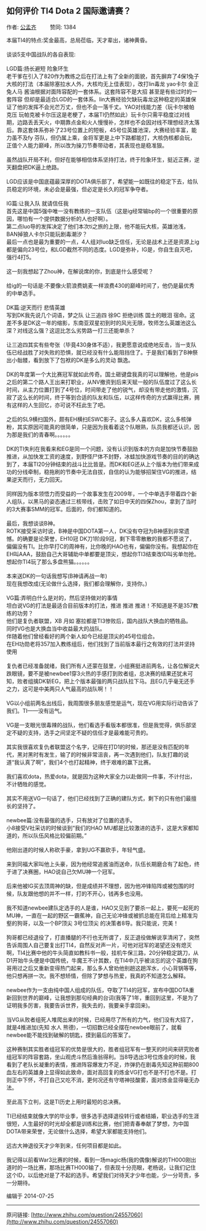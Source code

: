 ## 如何评价 TI4 Dota 2 国际邀请赛？

作者: [公孟齐](http://www.zhihu.com/people/gong-meng-qi-91)&nbsp;&nbsp;&nbsp;&nbsp;&nbsp;&nbsp;&nbsp;&nbsp; 赞同: 1384


本届TI4的特点:奖金最高，总局莅临，天才辈出，诸神黄昏。<br><br>谈谈5支中国战队的各自表现:<br><br>LGD篇:扬长避短 险象环生<br>老干爹在引入了820作为教练之后在打法上有了全新的面貌，首先摒弃了4保1兔子大核的打法（本届除塞拉水人外，大核均无上佳表现），改打lin毒龙 yao卡尔 金正兔人马 酱油根据对面阵容配的一套体系。这套阵容不是大招 甚至是有些过时的一套阵容 但却是最适合LGD的一套体系。lin大赛经验欠缺玩毒龙这种稳定的英雄保证了他的发挥不会光芒万丈，但也不会一落千丈。YAO对线能力差（玩卡尔被帕克压 玩帕克被卡尔压这是老梗了，本届TI仍然如此）玩卡尔只需平稳度过对线期，边路丢丢天火，中期靠点金和火人慢慢补，怎样也不会因对线不理想经济太落后。靠这套体系弥补了23号位置上的短板，45号位英雄池深，大赛经验丰富，能力虽不及fy 芬队，但仍属上乘，金将军更是上中下路都能打，大核伪核都会玩，正值个人能力巅峰，所以改为操刀节奏带动者，其表现也是稳准狠。<br><br>虽然战队开局不利，但好在能够相信体系坚持打法，终于险象环生，挺近正赛，逆天翻盘把DK逼上绝路。<br><br>LGD应该是中国底蕴最深厚的DOTA俱乐部了，希望能一如既往的稳定下去，给队员稳定的环境，未必会是最强，但必定是长久的冠军争夺者。<br><br>IG篇:让我入队 就请信任我<br>首先这是中国5强中唯一没有教练的一支队伍（这是ig经常输bp的一个很重要的原因，哪怕有一个提供数据分析的人也好啊）。<br>第二点luo导的发挥决定了他们本次ti之旅的上限，他不能玩大核，英雄池浅，BAN掉狼人卡尔只能玩剧毒潮汐？<br>最后一点也是最为重要的一点，4人组对luo缺乏信任，无论是战术上还是资源上ig都是偏向23号位，和LGD截然不同的态度。LGD是弥补，IG是，你自生自灭吧，强行4打5。<br><br>这一刻我想起了Zhou神，在解说席的你，到底是什么感受呢？<br><br>给ig的一句话是:不要像火箭浪费姚麦一样浪费430的巅峰时间了，他仍是最优秀的中单选手。<br><br>DK篇:逆天而行 悲情英雄<br>写到DK我先说几个词语，梦之队 让三追四 徐9C 拒绝训练 国土的眼泪 宿命。这差不多是DK这一年的缩影，东南亚双星初到时的风光无限，牧师怎么英雄池这么深？对线这么强？这逗比怎么劣势路一打三还能单杀？<br><br>让三追四其实有些夸张（毕竟430身体不适），我更愿意说成绝地反击，当一支队伍已经战胜了对失败的恐惧，就已经没有什么能阻挡住了。于是我们看到了B神祭出小骷髅，看到放下了包袱的DK是多么的灵动 飘逸。<br><br>DK的年度第一个大比赛冠军就如此传奇。国土砸键盘我真的可以理解他，他是pis之后的第二个路人王出来打职业，从NV撤资到后来天赋一般的队伍度过了这么长时间，从主力位置打到了4号位，时间带走了他的锐气，却没有带走他的激情，沉寂了这么长的时间，终于等到合适的队友和队伍，以这样传奇的方式赢得比赛，拥有这样的人生回忆，亦可说不枉此生了吧。<br><br>之后的SL9横扫国外，颇有EH横扫ESWC影子。这么多人喜欢DK，这么多核弹粉，其实原因可能真的很简单，只是因为我看着这个队眼熟，队员我都还认识，因为那是我们的青春啊。。。。。。<br><br>DK的TI失利在我看来和EG是同一个问题，没有认识到版本的方向是加快节奏鼓励推进，从加快发工资的速度，到野怪尸体不封野，冰蛙加快游戏节奏的目的的确达到了，本届TI20分钟结束的战斗比比皆是。而DK和EG还从上个版本为他们带来成功的分线牵制，稳拖刷的节奏中无法自拔，自信的认为能够招架住VG的推进，结果逆天而行，无力回天。<br><br>同样因为版本领悟力而受益的一个故事发生在2009年，一个中单选手带着四个新人组队，以黑马的姿态通过三核带线，击败了如日中天的四保Zhou，拿到了当时的3大赛事SMM的冠军。后面的，你们都知道的。<br><br>最后，我想谈谈B神。<br>ROTK接受采访时说，B神是中国DOTA第一人，DK没有夺冠为B神感到非常遗憾。的确要是论荣誉，EH10冠 DK刀1阶段9冠，剩下零零散散的我都不愿说了，偏偏没有TI。比你早打C的周神有，比你晚的HAO也有，偏偏你没有。我想起你在EH叫AAA，鼓励自己大哥辅助中单都要是顶尖，想起你TI3结束改ID叫劣单勿抢。想起你TI4玩了那么多盘熊猫。。。。。。<br><br>本来送DK的一句话我想写(B神请再战一年)<br>现在我想改成(无论做什么选择，我们都会理解你，支持你。)<br><br>VG篇:弄明白什么是对的，然后坚持做对的事情<br>坦白说VG的打法是最适合目前版本的打法，推进 推进 推进！不知道是不是357教练的功劳？<br>他们是复仇者联盟，XB 月如 塞拉都是TI3惨败后，国内战队大换血的牺牲品。<br>同时VG也是大换血当中收益最大的战队。<br>伴随着他们曾经看好的两个新人如今已经是顶尖的45号位组合。<br>在EH功勋老将357加入教练组后，他们找到了当前版本最行之有效的打法并坚持使用<br><br>复仇者已经准备就绪，我们所有人还蒙在鼓里，小组赛挺进前两名，让各位解说大跌眼镜，要不是被newbee1穿3火热的手感打到败者组，总决赛的结果还犹未可知，败者组擒DK斩EG，把上个版本最强的两只战队拉下马。且EG几乎毫无还手之力，这可是中美两只人气最高的战队啊！！<br><br>VG以小组前两名出线后，我周围很多朋友感觉是运气，现在VG用实际行动告诉了我们。TI——没有运气。<br><br>VG是一支眼光很毒辣的战队，他们看选手看版本都很准，但是我觉得，俱乐部坚定不疑的支持，选手之间坚定不疑的信任才是最难能可贵的。<br><br>其实我很喜欢复仇者联盟这个名字，记得在打D1的时候，那还是没有匹配的年代，黑对黑时有发生，输了的时候非常沮丧，再一次遇到他们，队友打趣的说道“我认真了啊”，我们4个也打起精神，终于艰难的赢下比赛。<br><br>我们喜欢dota，热爱dota，就是因为这种大家全力以赴做同一件事，不计付出，不计牺牲的感觉。<br><br>其实不用送VG一句话了，他们已经找到了正确的建队方式，剩下的只有他们最擅长的坚持了。<br><br>newbee篇:没有最强的选手，只有放对了位置的选手。<br>小8接受V社采访的时候谈到“我们的HAO MU都是比较激进的选手，这是大家都知道的，所以队伍风格比较偏前期。”<br><br>他刚出道的时候人称砍手豪，拿到UG不赢砍手，年轻气盛。<br><br>来到同福大家叫他上头豪，因为他经常追酱油而送命，队伍长期磨合有了起色，终于进了决赛圈，HAO说自己欠MU神一个冠军。<br><br>后来他被IG买去顶周神的缺，但是成绩并不理想，因为他冲锋陷阵或被包围的时候，队友跟他想的并不一样，打的不开心，钱再多也没用。<br><br>我不知道newbee建队定选手的人是谁，HAO又见到了要杀一起上，要死一起死的MU神，一直在一起的野区一霸蕉神，自己无论冲锋或被抓总能在背后给上精准沟壑的狗哥，以及一个BP顶尖 3号位顶尖 的决策者8导。我只能说，完美！<br><br>狗哥都已经退役了，打直播腿的不行也无所谓了，反正退役做解说享清闲了，突然告诉周围人自己要复出打TI4，自然反对声一片，可他对冠军的渴望还没有熄灭啊，TI4比赛中他的牛头简直如教科书一般，挂机牛保三路，20分钟稳定跳刀，从D1开始牛头便是中国传统，牛魔王不计其数，在TI4中几乎被淡忘的这个英雄在狗哥用过之后又重新变得热门起来，那么多人曾劝他别趟这趟浑水，小心背锅等等，他只想再拼一次。我不想矫情，但除了梦想与热爱，我真的不知道怎么解释。<br><br>newbee作为一支由纯中国人组成的队伍，夺取了TI4的冠军，宣布中国DOTA重新回到世界的巅峰，让我想到那句经典的台词(我等了1年，重回到这里，不是为了证明我多厉害，我要告诉世界，我失去的，我要亲手拿回来)。<br><br>当VG从败者组死人堆爬出来的时候，已经用尽了所有的力气，他们没有大招了，就是4推进加(先知 水人 熊德)，一切招数已经全摆在newbee眼前了，就看newbee能不能找到破解的钥匙，摸到最后的答案了。<br><br>这种赛制其实胜者组冠军的优势是很大的，胜者组冠军有一整天的时间来研究败者组冠军的阵容套路，坐山观虎斗然后渔翁得利。当8导选出3号位炼金的时候，我看到了老队长凝重的表情，推进阵容爆发力不足，炸弹扔在剧毒先知这种前期800血左右的英雄身上显得如此致命，面对高回复的炼金VG打也不是不打也不是。打则正中下怀，不打自己又吃不消，更何况还有守塔神技酸雾，面对炼金显得毫无办法。<br><br>至此高下立判，这是TI历史上用时最短的总决赛。<br><br>TI已经结束就像大学的毕业季，很多选手选择退役转行或者结婚，职业选手的生涯很短，人生最好的时光却全都是训练和比赛，他们把青春奉献了梦想，为中国DOTA带来荣誉，无论做什么选择，希望大家都能支持他们。<br><br>远古大神退役天才少年到来，任何项目都是如此。<br><br>我记得以前看War3比赛的时候，看到一场magic杨(我的偶像)解说的TH000刚出道时的一场比赛，那场比赛TH000输了，但表现十分亮眼，老杨说，让我们记住这个ID，以后绝对是了不起的选手。希望我们对待天才少年也能，少一分苛责，多一分期待。



编辑于 2014-07-25



---
原问链接: [http://www.zhihu.com/question/24557060](http://www.zhihu.com/question/24557060)